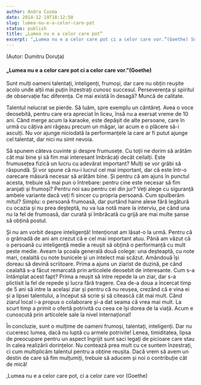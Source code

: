 ```yaml
---
author: Andra Cozma
date: 2014-12-19T18:12:50
slug: lumea-nu-e-a-celor-care-pot
status: publish
title: „Lumea nu e a celor care pot”
excerpt: "„Lumea nu e a celor care pot ci a celor care vor.”(Goethe) Sunt mulți oameni talentați, inteligenți,  "
---
```

(Autor: Dumitru Doruța)

#### „Lumea nu e a celor care pot ci a celor care vor.”(Goethe)

Sunt mulți oameni talentați, inteligenți, frumoși, dar care nu obțin reușite acolo unde alții mai puțin înzestrați cunosc succesul. Perseverența și spiritul de observație fac diferența. Ce mai există în desagă? Muncă de calitate.

Talentul nelucrat se pierde. Să luăm, spre exemplu un cântăreț. Avea o voce deosebită, pentru care era apreciat în liceu, însă nu a exersat vreme de 10 ani. Când merge acum la karaoke, este depășit de alte persoane, care în urmă cu câțiva ani răgeau precum un măgar, iar acum e o plăcere să-i asculți. Nu vor ajunge niciodată la performanțele la care ar fi putut ajunge cel talentat, dar nici nu simt nevoia.

Să spunem câteva cuvinte și despre frumusețe. Cu toții ne dorim să arătăm cât mai bine și să fim mai interesant îmbrăcați decât ceilalți. Este frumusețea fizică un lucru cu adevărat important? Mulți se vor grăbi să răspundă. Și vor spune că nu-i lucrul cel mai important, dar că este într-o oarecare măsură necesar să arătăm bine. Și pentru că am ajuns în punctul acesta, trebuie să mai pun o întrebare: pentru cine este necesar să fim aranjați și frumoși? Pentru noi sau pentru cei din jur? Veți alege cu siguranță ambele variante dacă veți fi sincer cu propria persoană. Cum spulberăm mitul? Simplu: o persoană frumoasă, dar purtând haine alese fără legătură cu ocazia și nu prea deșteptă, nu va lua notă mare la interviu, pe când una nu la fel de frumoasă, dar curată și îmbrăcată cu grijă are mai multe șanse să obțină postul.

Și nu am vorbit despre inteligență! Intenționat am lăsat-o la urmă. Pentru că o grămadă de ani am crezut că e cel mai important atuu. Până am văzut că o persoană cu inteligență medie a reușit să obțină o performanță cu mult peste medie. Aveam la școala generală două colege: una deșteaptă, cu note mari, cealaltă cu note bunicele și un intelect mai scăzut. Amândouă își doreau să devină scriitoare. Prima a ajuns un ziarist de duzină, pe când cealaltă s-a făcut remarcată prin articolele deosebit de interesante. Cum s-a întâmplat acest fapt? Prima a reușit să intre repede la un ziar, dar s-a plictisit la fel de repede și lucra fără tragere. Cea de-a doua a încercat timp de 5 ani să intre la același ziar și pentru că nu reușea, crezând că e vina ei și a lipsei talentului, a început să scrie și să citească cât mai mult. Când ziarul local i-a propus o colaborare și-a dat seama că vrea mai mult. La scurt timp a primit o ofertă potrivită cu ceea ce își dorea de la viață. Acum e cunoscută prin articolele sale la nivel internațional!

În concluzie, sunt o mulțime de oameni frumoși, talentați, inteligenți. Dar nu cuceresc lumea, dacă nu luptă cu armele potrivite! Lenea, timiditatea, lipsa de preocupare pentru un aspect îngrijit sunt saci legați de picioare care stau în calea realizării dorințelor. Nu contează prea mult cu ce suntem înzestrați, ci cum multiplicăm talentul pentru a obține reușita. Dacă vrem să avem un destin de care să fim mulțumiți, trebuie să aducem și noi o contribuție cât de mică!

,Lumea nu e a celor care pot, ci a celor care vor (Goethe)
    